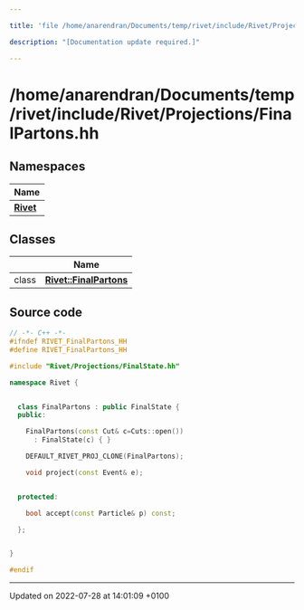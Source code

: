 ```yaml
---

title: 'file /home/anarendran/Documents/temp/rivet/include/Rivet/Projections/FinalPartons.hh'

description: "[Documentation update required.]"

---
```


# /home/anarendran/Documents/temp/rivet/include/Rivet/Projections/FinalPartons.hh



## Namespaces

| Name           |
| -------------- |
| **[Rivet](http://example.org/namespaces/namespacerivet/)**  |

## Classes

|                | Name           |
| -------------- | -------------- |
| class | **[Rivet::FinalPartons](http://example.org/classes/classrivet_1_1finalpartons/)**  |




## Source code

```cpp
// -*- C++ -*-
#ifndef RIVET_FinalPartons_HH
#define RIVET_FinalPartons_HH

#include "Rivet/Projections/FinalState.hh"

namespace Rivet {


  class FinalPartons : public FinalState {
  public:

    FinalPartons(const Cut& c=Cuts::open())
      : FinalState(c) { }

    DEFAULT_RIVET_PROJ_CLONE(FinalPartons);

    void project(const Event& e);


  protected:

    bool accept(const Particle& p) const;

  };


}

#endif
```


-------------------------------

Updated on 2022-07-28 at 14:01:09 +0100
